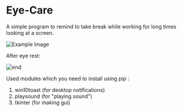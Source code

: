 # Eye-Care
A simple program to remind to take break while working for long times looking at a screen.

<img src="https://pasteboard.co/qB2FuC4H6oAX.png" alt="Example Image"/>

After eye rest:

![end](https://gcdnb.pbrd.co/images/qB2FuC4H6oAX.png)

Used modules which you need to install using pip :
   1. win10toast  (for desktop notifications)
   2. playsound   (for "playing sound")
   3. tkinter     (for making gui)
